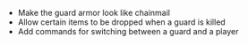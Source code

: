 - Make the guard armor look like chainmail
- Allow certain items to be dropped when a guard is killed
- Add commands for switching between a guard and a player